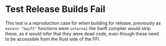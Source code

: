 # Test Release Builds Fail

This test is a reproduction case for when building for release,
previously as `extern "Swift"` functions were `internal`
the Swift compiler would strip these, as it would infer
that they were dead code, even though these need to be accessible
from the Rust side of the FFI.
